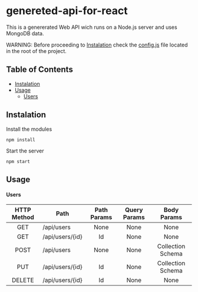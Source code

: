 # genereted-api-for-react
 This is a genererated Web API wich runs on a Node.js server and uses MongoDB data.

 WARNING: Before proceeding to [Instalation](#Instalation) check the [config.js](config.js) file located in the root of the project.

 ## Table of Contents
 * [Instalation](#Instalation)
 * [Usage](#Usage)
	 * [Users](#Users)

 ## Instalation
 Install the modules
 ```
 npm install
 ```
 Start the server
 ```
 npm start
 ```

 ## Usage

 #### Users
 |HTTP Method|Path | Path Params | Query Params | Body Params |
 |:-------------:|-------------|:-------------:|:-------------:|:-----:|
 |GET| /api/users|None|None|None|
 |GET| /api/users/{id}|Id|None|None|
 |POST| /api/users|None|None|Collection Schema|
 |PUT| /api/users/{id}|Id|None|Collection Schema|
 |DELETE| /api/users/{id}|Id|None|None|